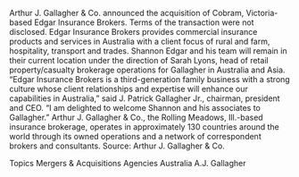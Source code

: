 Arthur J. Gallagher & Co. announced the acquisition of Cobram, Victoria-based Edgar Insurance Brokers.
Terms of the transaction were not disclosed.
Edgar Insurance Brokers provides commercial insurance products and services in Australia with a client focus of rural and farm, hospitality, transport and trades. Shannon Edgar and his team will remain in their current location under the direction of Sarah Lyons, head of retail property/casualty brokerage operations for Gallagher in Australia and Asia.
“Edgar Insurance Brokers is a third-generation family business with a strong culture whose client relationships and expertise will enhance our capabilities in Australia,” said J. Patrick Gallagher Jr., chairman, president and CEO. “I am delighted to welcome Shannon and his associates to Gallagher.”
Arthur J. Gallagher & Co., the Rolling Meadows, Ill.-based insurance brokerage, operates in approximately 130 countries around the world through its owned operations and a network of correspondent brokers and consultants.
Source: Arthur J. Gallagher & Co.

Topics
Mergers & Acquisitions
Agencies
Australia
A.J. Gallagher
